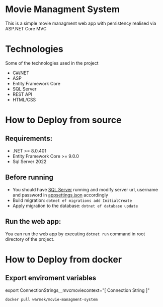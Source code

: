 # Movie Managment System
This is a simple movie managment web app with persistency realised via ASP.NET Core MVC

# Technologies
Some of the technologies used in the project
- C#/NET
- ASP
- Entity Framework Core
- SQL Server
- REST API
- HTML/CSS

# How to Deploy from source
## Requirements:
- .NET >= 8.0.401
- Entity Framework Core >= 9.0.0
- Sql Server 2022

## Before running
- You should have [SQL Server](https://www.microsoft.com/en-us/sql-server/sql-server-downloads) running and modify server url, username and password in [appsettings.json](appsettings.json) accordingly
- Build migration: `dotnet ef migrations add InitialCreate`
- Apply migration to the database: `dotnet ef database update`

## Run the web app:
You can run the web app by executing `dotnet run` command in root directory of the project.

# How to Deploy from docker
## Export enviroment variables 
export ConnectionStrings__mvcmoviecontext="[ Connection String ]"

```docker
docker pull warmek/movie-managment-system
```
